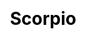 ---
title: Scorpio
layout: constellation/single
description: Constellation information - Scorpio.
js: ["js/luck/constellation/single.js"]
css: ["css/luck/constellation/single.css"]
---